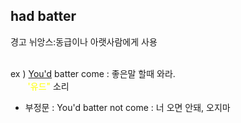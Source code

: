 ## had batter ##
경고 뉘앙스:동급이나 아랫사람에게 사용
<br>
<br>

ex ) <u>You'd</u> batter come : 좋은말 할때 와라.   
&nbsp;&nbsp;&nbsp;&nbsp;&nbsp;&nbsp;&nbsp;<span style="color:yellow">'유드"</span> 소리
- 부정문 : You'd batter not come : 너 오면 안돼, 오지마